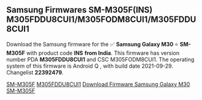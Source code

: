 <h2>Samsung Firmwares SM-M305F(INS) M305FDDU8CUI1/M305FODM8CUI1/M305FDDU8CUI1</h2>
Download the Samsung firmware for the ✅ <strong>Samsung Galaxy M30 </strong> ⭐ <strong>SM-M305F</strong> with product code <strong>INS</strong> <strong> from India</strong>. This firmware has version number PDA <strong>M305FDDU8CUI1</strong> and CSC M305FODM8CUI1. The operating system of this firmware is Android Q , with build date 2021-09-29. Changelist <strong>22392479</strong>.


[SM-M305F](https://samfirm.shop/samsung/model/SM-M305F)
[M305FDDU8CUI1](https://samfirm.shop/samsung/pda/M305FDDU8CUI1)
[Download Firmware Samsung Galaxy M30 SM-M305F](https://samfirm.shop/samsung/firmware/461235)
